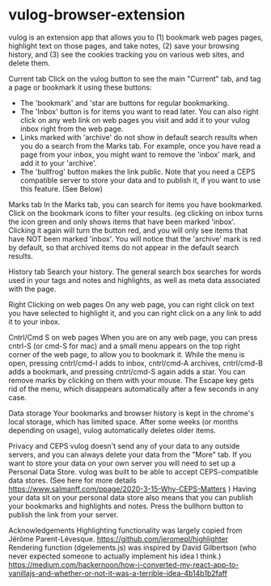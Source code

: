 # vulog-browser-extension
vulog is an extension app that allows you to (1) bookmark web pages pages, highlight text on those pages, and take notes, (2) save your browsing history,  and (3) see the cookies tracking you on various web sites, and delete them.

Current tab
Click on the vulog button to see the main "Current" tab, and tag a page or bookmark it using these buttons:
- The 'bookmark' and 'star are buttons for regular bookmarking.
- The 'Inbox' button is for items you want to read later. You can also right click on any web link on web pages you visit and add it to your vulog inbox right from the web page.
- Links marked with 'archive' do not show in default search results when you do a search from the Marks tab.  For example, once you have read a page from your inbox,  you might want to remove the 'inbox' mark, and add it to your 'archive'.
- The 'bullfrog' button makes the link public. Note that you need a CEPS compatible server to store your data and to publish it, if you want to use this feature. (See Below)

Marks tab
In the Marks tab, you can search for items you have bookmarked.
Click on the bookmark icons to filter your results. (eg clicking on inbox turns the icon green and only shows items that have been marked 'inbox'. Clicking it again will turn the button red, and you will only see items that have NOT been marked 'inbox'. You will notice that the 'archive' mark is red by default, so that archived items do not appear in the default search results.

History tab
Search your history. The general search box searches for words used in your tags and notes and highlights, as well as meta data associated with the page.

Right Clicking on web pages
On any web page, you can right click on text you have selected to highlight it, and you can right click on a any link to add it to your inbox.

Cntrl/Cmd S on web pages
When you are on any web page, you can press cntrl-S (or cmd-S for mac) and a small menu appears on the top right corner of the web page, to allow you to bookmark it. While the menu is open, pressing cntrl/cmd-I adds to inbox,  cntrl/cmd-A archives, cntrl/cmd-B adds a bookmark, and pressing cntrl/cmd-S again adds a star. You can remove marks by clicking on them with your mouse. The Escape key gets rid of the menu, which disappears automatically after a few seconds in any case.

Data storage
Your bookmarks and browser history is kept in the chrome's local storage, which has limited space. After some weeks (or months depending on usage), vulog automatically deletes older items.

Privacy and CEPS
vulog doesn't send any of your data to any outside servers, and you can always delete your data from the "More" tab. If you want to store your data on your own server you will need to set up a Personal Data Store. vulog was built to be able to accept CEPS-compatible data stores. (See here for more details https://www.salmanff.com/ppage/2020-3-15-Why-CEPS-Matters )
Having your data sit on your personal data store also means that you can publish your bookmarks and highlights and notes. Press the bullhorn button to publish the link from your server.

Acknowledgements
Highlighting functionality was largely copied from Jérôme Parent-Lévesque. https://github.com/jeromepl/highlighter
Rendering function (dgelements.js) was inspired by David Gilbertson (who never expected someone to actually implement his idea I think.) https://medium.com/hackernoon/how-i-converted-my-react-app-to-vanillajs-and-whether-or-not-it-was-a-terrible-idea-4b14b1b2faff
